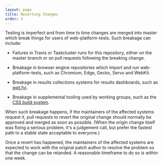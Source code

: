 ```yaml
---
layout: page
title: Reverting Changes
order: 3
---
```

Testing is imperfect and from time to time changes are merged into master which
break things for users of web-platform-tests. Such breakage can include:

  * Failures in Travis or Taskcluster runs for this repository, either on the
    master branch or on pull requests following the breaking change.

  * Breakage in browser engine repositories which import and run
    web-platform-tests, such as Chromium, Edge, Gecko, Servo and WebKit.

  * Breakage in results collections systems for results dashboards, such as
    [wpt.fyi](https://wpt.fyi).

  * Breakage in supplemental tooling used by working groups, such as the
    [CSS build system][].

When such breakage happens, if the maintainers of the affected systems request
it, pull requests to revert the original change should normally be approved and
merged as soon as possible. (When the origin change itself was fixing a serious
problem, it's a judgement call, but prefer the fastest path to a stable state
acceptable to everyone.)

Once a revert has happened, the maintainers of the affected systems are
expected to work with the original patch author to resolve the problem so that
the change can be relanded. A reasonable timeframe to do so is within one week.

[CSS build system]: https://github.com/web-platform-tests/wpt/tree/master/css/tools
